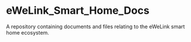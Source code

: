 # eWeLink_Smart_Home_Docs
A repository containing documents and files relating to the eWeLink smart home ecosystem. 
